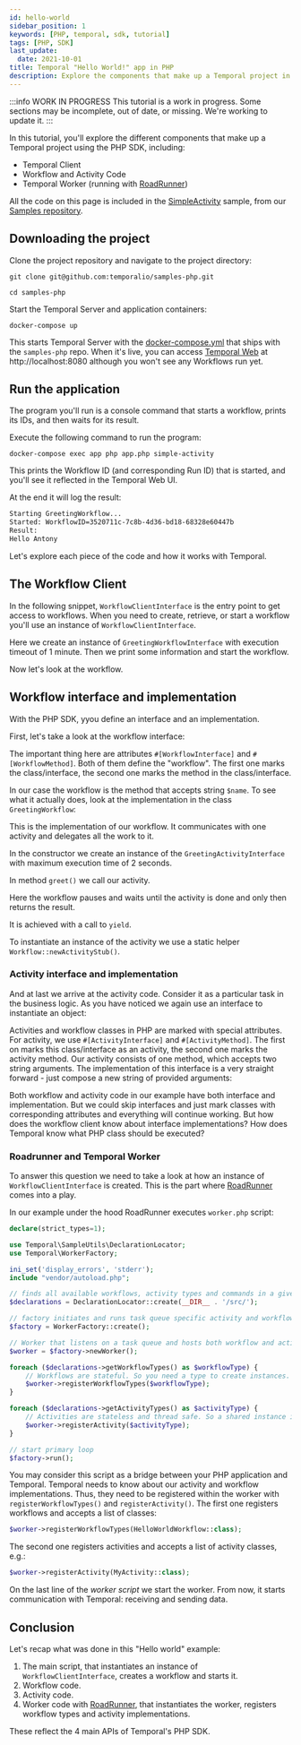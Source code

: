 ```yaml
---
id: hello-world
sidebar_position: 1
keywords: [PHP, temporal, sdk, tutorial]
tags: [PHP, SDK]
last_update:
  date: 2021-10-01
title: Temporal "Hello World!" app in PHP
description: Explore the components that make up a Temporal project in PHP. 
---
```


:::info WORK IN PROGRESS
This tutorial is a work in progress. Some sections may be incomplete, out of date, or missing. We're working to update it.
:::

In this tutorial, you'll explore the different components that make up a Temporal project using the PHP SDK, including:

- Temporal Client
- Workflow and Activity Code
- Temporal Worker (running with [RoadRunner](https://roadrunner.dev))

All the code on this page is included in the [SimpleActivity](https://github.com/temporalio/samples-php/tree/master/app/src/SimpleActivity) sample,
from our [Samples repository](https://github.com/temporalio/samples-php).

## Downloading the project

Clone the project repository and navigate to the project directory:

```command
git clone git@github.com:temporalio/samples-php.git
```

```command
cd samples-php
```

Start the Temporal Server and application containers:

```command
docker-compose up
```

This starts Temporal Server with the [docker-compose.yml](https://github.com/temporalio/samples-php/blob/master/docker-compose.yml) that ships with the `samples-php` repo.
When it's live, you can access [Temporal Web](https://docs.temporal.io/web-ui) at http://localhost:8080 although you won't see any Workflows run yet.

## Run the application

The program you'll run is a console command that starts a workflow, prints its IDs, and then waits for its result.

Execute the following command to run the program:

```command
docker-compose exec app php app.php simple-activity
```

This prints the Workflow ID (and corresponding Run ID) that is started, and you'll see it reflected in the Temporal Web UI.

At the end it will log the result:

```bash
Starting GreetingWorkflow...
Started: WorkflowID=3520711c-7c8b-4d36-bd18-68328e60447b
Result:
Hello Antony
```

Let's explore each piece of the code and how it works with Temporal.

## The Workflow Client

In the following snippet,  `WorkflowClientInterface` is the entry point to get access to workflows. When you need to create, retrieve, or start a workflow you'll use an instance of `WorkflowClientInterface`.

Here we create an instance of `GreetingWorkflowInterface` with execution timeout of 1 minute. Then we print some information and start the workflow.

<!--SNIPSTART php-hello-client {"enable_source_link": true}-->
<!--SNIPEND-->

Now let's look at the workflow.

## Workflow interface and implementation

With the PHP SDK, yyou define an interface and an implementation.

First, let's take a look at the workflow interface:

<!--SNIPSTART php-hello-workflow-interface {"enable_source_link": true}-->
<!--SNIPEND-->

The important thing here are attributes `#[WorkflowInterface]` and `#[WorkflowMethod]`.  Both of them define the "workflow".
The first one marks the class/interface, the second one marks the method in the class/interface.

In our case the workflow is the method that accepts string `$name`.  To see what it actually does, look at the implementation in the class `GreetingWorkflow`:

<!--SNIPSTART php-hello-workflow {"enable_source_link": true}-->
<!--SNIPEND-->

This is the implementation of our workflow.  It communicates with one activity and delegates all the work to it.

In the constructor we create an instance of the `GreetingActivityInterface` with maximum execution time of 2 seconds.

In method `greet()` we call our activity.

Here the workflow pauses and waits until the activity is done and only then returns the result.

It is achieved with a call to `yield`.

To instantiate an instance of the activity we use a static helper `Workflow::newActivityStub()`.

### Activity interface and implementation

And at last we arrive at the activity code. Consider it as a particular task in the business logic. As you have noticed we again use an interface to instantiate an object:

<!--SNIPSTART php-hello-activity-interface {"enable_source_link": true}-->
<!--SNIPEND-->

Activities and workflow classes in PHP are marked with special attributes.
For activity, we use `#[ActivityInterface]` and `#[ActivityMethod]`.
The first on marks this class/interface as an activity, the second one marks the activity method.
Our activity consists of one method, which accepts two string arguments.
The implementation of this interface is a very straight forward - just compose a new string of provided arguments:

<!--SNIPSTART php-hello-activity {"enable_source_link": true}-->
<!--SNIPEND-->

Both workflow and activity code in our example have both interface and implementation.
But we could skip interfaces and just mark classes with corresponding attributes and everything will continue working.
But how does the workflow client know about interface implementations?
How does Temporal know what PHP class should be executed?

### Roadrunner and Temporal Worker

To answer this question we need to take a look at how an instance of `WorkflowClientInterface` is created.
This is the part where [RoadRunner](https://roadrunner.dev) comes into a play.

In our example under the hood RoadRunner executes `worker.php` script:

```php
declare(strict_types=1);

use Temporal\SampleUtils\DeclarationLocator;
use Temporal\WorkerFactory;

ini_set('display_errors', 'stderr');
include "vendor/autoload.php";

// finds all available workflows, activity types and commands in a given directory
$declarations = DeclarationLocator::create(__DIR__ . '/src/');

// factory initiates and runs task queue specific activity and workflow workers
$factory = WorkerFactory::create();

// Worker that listens on a task queue and hosts both workflow and activity implementations.
$worker = $factory->newWorker();

foreach ($declarations->getWorkflowTypes() as $workflowType) {
    // Workflows are stateful. So you need a type to create instances.
    $worker->registerWorkflowTypes($workflowType);
}

foreach ($declarations->getActivityTypes() as $activityType) {
    // Activities are stateless and thread safe. So a shared instance is used.
    $worker->registerActivity($activityType);
}

// start primary loop
$factory->run();
```

You may consider this script as a bridge between your PHP application and Temporal.
Temporal needs to know about our activity and workflow implementations.
Thus, they need to be registered within the worker with `registerWorkflowTypes()` and `registerActivity()`.
The first one registers workflows and accepts a list of classes:

```php
$worker->registerWorkflowTypes(HelloWorldWorkflow::class);
```

The second one registers activities and accepts a list of activity classes, e.g.:

```php
$worker->registerActivity(MyActivity::class);
```

On the last line of the _worker script_ we start the worker.
From now, it starts communication with Temporal: receiving and sending data.


## Conclusion

Let's recap what was done in this "Hello world" example:

1. The main script, that instantiates an instance of `WorkflowClientInterface`, creates a workflow and starts it.
2. Workflow code.
3. Activity code.
4. Worker code with [RoadRunner](https://roadrunner.dev), that instantiates the worker, registers workflow types and activity implementations.

These reflect the 4 main APIs of Temporal's PHP SDK.

